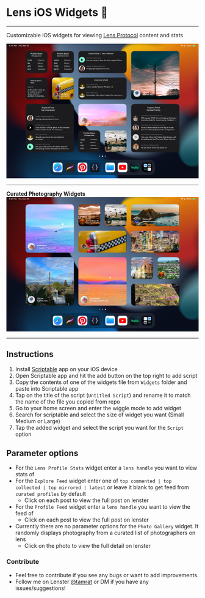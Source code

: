# Lens iOS Widgets 🌿
- - - -
Customizable iOS widgets for viewing [Lens Protocol](https://www.lens.xyz/) content and stats 

![Lens ios Widgets](./Mixed%20Widgets%20.jpg)
- - - -

**Curated Photography Widgets**
![Lens ios Widgets](./Photography%20Widgets.jpg)

- - - -
## Instructions 
1. Install [Scriptable](https://apps.apple.com/us/app/scriptable/id1405459188?uo=4) app on your iOS device
2. Open Scriptable app and hit the add button on the top right to add script
3. Copy the contents of one of the widgets file from `Widgets` folder and paste into Scriptable app
4. Tap on the title of the script (`Untitled Script`) and rename it to match the name of the file you copied from repo
5. Go to your home screen and enter the wiggle mode to add widget
6. Search for scriptable and select the size of widget you want (Small Medium or Large)
7. Tap the added widget and select the script you want for the `Script` option 


## Parameter options
- For the `Lens Profile Stats` widget enter a  `lens handle` you want to view stats of
- For the `Explore Feed` widget enter one of `top commented | top collected | top mirrored | latest` or leave it blank to get feed from `curated profiles` by default
  - Click on each post to view the full post on lenster
- For the `Profile Feed` widget enter a `lens handle` you want to view the feed of
  - Click on each post to view the full post on lenster
- Currently there are no parameter options for the `Photo Gallery` widget. It randomly displays photography from a curated list of photographers on lens
  - Click on the photo to view the full detail on lenster


### Contribute

- Feel free to contribute if you see any bugs or want to add improvements.
- Follow me on Lenster [@tamrat](https://lenster.xyz/u/tamrat) or DM if you have any issues/suggestions!
